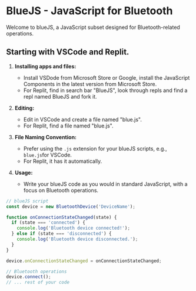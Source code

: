 # BlueJS - JavaScript for Bluetooth

Welcome to blueJS, a JavaScript subset designed for Bluetooth-related operations.


## Starting with VSCode and Replit.

1. **Installing apps and files:**
   - Install VSDode from Microsoft Store or Google, install the JavaScript Components in the latest version from Microsoft Store.
   - For Replit, find in search bar "BlueJS", look through repls and find a repl named BlueJS and fork it.
2. **Editing:**
   - Edit in VSCode and create a file named "blue.js".
   - For Replit, find a file named "blue.js".


3. **File Naming Convention:**
   - Prefer using the `.js` extension for your blueJS scripts, e.g., `blue.js`for VSCode.
   - For Replit, it has it automatically.

4. **Usage:**
   - Write your blueJS code as you would in standard JavaScript, with a focus on Bluetooth operations.

```javascript
// blueJS script
const device = new BluetoothDevice('DeviceName');

function onConnectionStateChanged(state) {
  if (state === 'connected') {
    console.log('Bluetooth device connected!');
  } else if (state === 'disconnected') {
    console.log('Bluetooth device disconnected.');
  }
}

device.onConnectionStateChanged = onConnectionStateChanged;

// Bluetooth operations
device.connect();
// ... rest of your code
```

